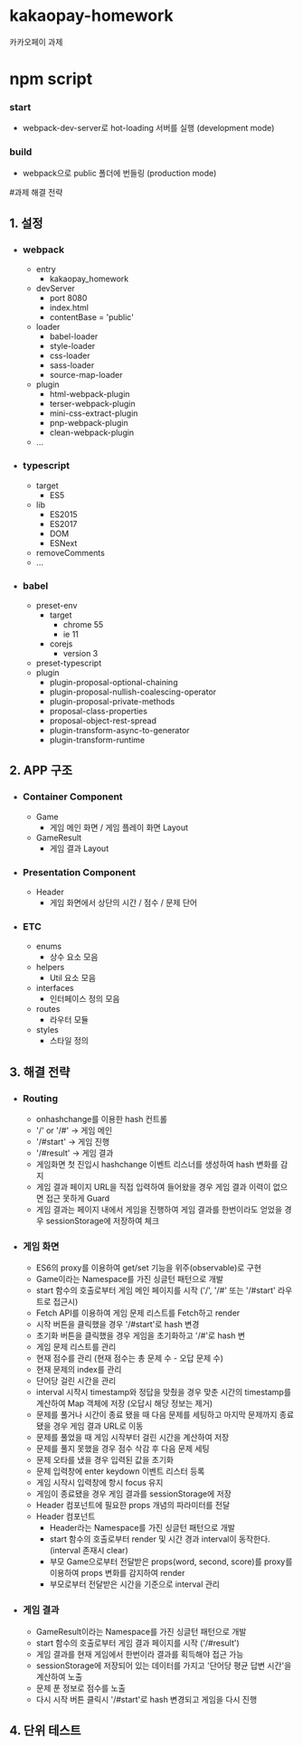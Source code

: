 # kakaopay-homework
카카오페이 과제

# npm script
### start
* webpack-dev-server로 hot-loading 서버를 실행 (development mode)
### build
* webpack으로 public 폴더에 번들링 (production mode)

#과제 해결 전략
## 1. 설정
* ### webpack
    - entry
        + kakaopay_homework
    - devServer
        + port 8080
        + index.html
        + contentBase = 'public'
    - loader
        + babel-loader
        + style-loader
        + css-loader
        + sass-loader
        + source-map-loader
    - plugin
        + html-webpack-plugin
        + terser-webpack-plugin
        + mini-css-extract-plugin
        + pnp-webpack-plugin
        + clean-webpack-plugin
    - ...
* ### typescript
    - target
        + ES5
    - lib
        + ES2015
        + ES2017
        + DOM
        + ESNext
    - removeComments
    - ...
* ### babel
    - preset-env
        + target
            + chrome 55
            + ie 11
        + corejs
            + version 3
    - preset-typescript
    - plugin
        + plugin-proposal-optional-chaining
        + plugin-proposal-nullish-coalescing-operator
        + plugin-proposal-private-methods
        + proposal-class-properties
        + proposal-object-rest-spread
        + plugin-transform-async-to-generator
        + plugin-transform-runtime
## 2. APP 구조
* ### Container Component
    - Game
        + 게임 메인 화면 / 게임 플레이 화면 Layout
    - GameResult
        + 게임 결과 Layout
* ### Presentation Component
    - Header
        + 게임 화면에서 상단의 시간 / 점수 / 문제 단어
* ### ETC
    - enums
        + 상수 요소 모음
    - helpers
        + Util 요소 모음 
    - interfaces
        + 인터페이스 정의 모음
    - routes
        + 라우터 모듈
    - styles
        + 스타일 정의
## 3. 해결 전략
* ### Routing
    - onhashchange를 이용한 hash 컨트롤   
    - '/' or '/#' -> 게임 메인   
    - '/#start' -> 게임 진행
    - '/#result' -> 게임 결과
    - 게임화면 첫 진입시 hashchange 이벤트 리스너를 생성하여 hash 변화를 감지
    - 게임 결과 페이지 URL을 직접 입력하여 들어왔을 경우 게임 결과 이력이 없으면 접근 못하게 Guard
    - 게임 결과는 페이지 내에서 게임을 진행하여 게임 결과를 한번이라도 얻었을 경우 sessionStorage에 저장하여 체크
* ### 게임 화면
    - ES6의 proxy를 이용하여 get/set 기능을 위주(observable)로 구현
    - Game이라는 Namespace를 가진 싱글턴 패턴으로 개발
    - start 함수의 호출로부터 게임 메인 페이지를 시작 ('/', '/#' 또는 '/#start' 라우트로 접근시)
    - Fetch API를 이용하여 게임 문제 리스트를 Fetch하고 render
    - 시작 버튼을 클릭했을 경우 '/#start'로 hash 변경
    - 초기화 버튼을 클릭했을 경우 게임을 초기화하고 '/#'로 hash 변
    - 게임 문제 리스트를 관리
    - 현재 점수를 관리 (현재 점수는 총 문제 수 - 오답 문제 수)
    - 현재 문제의 index를 관리
    - 단어당 걸린 시간을 관리
    - interval 시작시 timestamp와 정답을 맞췄을 경우 맞춘 시간의 timestamp를 계산하여 Map 객체에 저장 (오답시 해당 정보는 제거)
    - 문제를 풀거나 시간이 종료 됐을 때 다음 문제를 세팅하고 마지막 문제까지 종료됐을 경우 게임 결과 URL로 이동
    - 문제를 풀었을 때 게임 시작부터 걸린 시간을 계산하여 저장
    - 문제를 풀지 못했을 경우 점수 삭감 후 다음 문제 세팅
    - 문제 오타를 냈을 경우 입력된 값을 초기화
    - 문제 입력창에 enter keydown 이벤트 리스터 등록
    - 게임 시작시 입력창에 항시 focus 유지
    - 게임이 종료됐을 경우 게임 결과를 sessionStorage에 저장
    - Header 컴포넌트에 필요한 props 개념의 파라미터를 전달
    - Header 컴포넌트
        + Header라는 Namespace를 가진 싱글턴 패턴으로 개발
        + start 함수의 호출로부터 render 및 시간 경과 interval이 동작한다. (interval 존재시 clear)
        + 부모 Game으로부터 전달받은 props(word, second, score)를 proxy를 이용하여 props 변화를 감지하여 render
        + 부모로부터 전달받은 시간을 기준으로 interval 관리
* ### 게임 결과
    - GameResult이라는 Namespace를 가진 싱글턴 패턴으로 개발
    - start 함수의 호출로부터 게임 결과 페이지를 시작 ('/#result')
    - 게임 결과를 현재 게임에서 한번이라 결과를 획득해야 접근 가능
    - sessionStorage에 저장되어 있는 데이터를 가지고 '단어당 평균 답변 시간'을 계산하여 노출
    - 문제 푼 정보로 점수를 노출
    - 다시 시작 버튼 클릭시 '/#start'로 hash 변경되고 게임을 다시 진행
## 4. 단위 테스트





